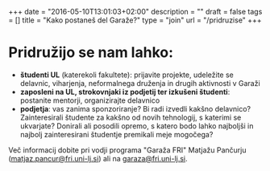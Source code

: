 +++
date = "2016-05-10T13:01:03+02:00"
description = ""
draft = false
tags = []
title = "Kako postaneš del Garaže?"
type = "join"
url = "/pridruzise"
+++

# Pridružijo se nam lahko:

- **študenti UL** (katerekoli fakultete): prijavite projekte, udeležite se delavnic, 
viharjenja, neformalnega druženja in drugih aktivnosti v Garaži
- **zaposleni na UL, strokovnjaki iz podjetij ter izkušeni študenti**: postanite mentorji, 
organizirajte delavnico
- **podjetja**: vas zanima sponzoriranje? Bi radi izvedli kakšno delavnico? 
Zainteresirali študente za kakšno od novih tehnologij, s katerimi se ukvarjate? 
Donirali ali posodili opremo, s katero bodo lahko najboljši in najbolj zainteresirani 
študentje premikali meje mogočega?


Več informacij dobite pri vodji programa "Garaža FRI" Matjažu Pančurju 
(matjaz.pancur@fri.uni-lj.si) ali na garaza@fri.uni-lj.si.

